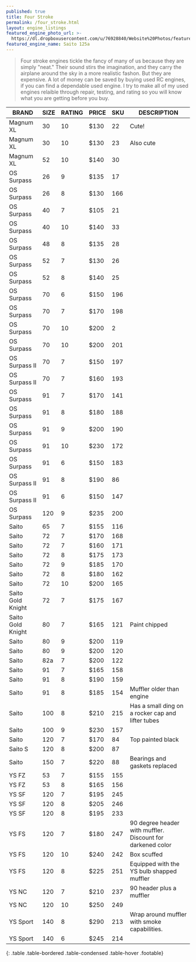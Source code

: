 ```yaml
---
published: true
title: Four Stroke
permalink: /four_stroke.html
layout: engine_listings
featured_engine_photo_url: >-
  https://dl.dropboxusercontent.com/u/76928840/Website%20Photos/featured/4-stroke.jpg
featured_engine_name: Saito 125a
---
```
















> Four stroke engines tickle the fancy of many of us because they are simply "neat." Their sound stirs the imagination, and they carry the airplane around the sky in a more realistic fashon.  But they are expensive.  A lot of money can be saved by buying used RC engines, if you can find a dependable used engine. I try to make all of my used engines relaible through repair, testing, and rating so you will know what you are getting before you buy.

BRAND             | SIZE  | RATING | PRICE | SKU   | DESCRIPTION
------------------|-------|--------|-------|-------|---------------------
Magnum XL         | 30    | 10     | $130  | 22    | Cute!
Magnum XL         | 30    | 10     | $130  | 23    | Also cute   
Magnum XL         | 52    | 10     | $140  | 30    |
OS Surpass        | 26    | 9      | $135  | 17    |
OS Surpass        | 26    | 8      | $130  | 166   | 
OS Surpass        | 40    | 7      | $105  | 21    |
OS Surpass        | 40    | 10     | $140  | 33    |
OS Surpass        | 48    | 8      | $135  | 28    | 
OS Surpass        | 52    | 7      | $130  | 26    |
OS Surpass        | 52    | 8      | $140  | 25    |
OS Surpass        | 70    | 6      | $150  | 196   | 
OS Surpass        | 70    | 7      | $170  | 198   |
OS Surpass        | 70    | 10     | $200  | 2     |
OS Surpass        | 70    | 10     | $200  | 201   |
OS Surpass II     | 70    | 7      | $150  | 197   |
OS Surpass II     | 70    | 7      | $160  | 193   |
OS Surpass        | 91    | 7      | $170  | 141   |                                                       
OS Surpass        | 91    | 8      | $180  | 188   |
OS Surpass        | 91    | 9      | $200  | 190   |
OS Surpass        | 91    | 10     | $230  | 172   |                                                                 
OS Surpass        | 91    | 6      | $150  | 183   |
OS Surpass II     | 91    | 8      | $190  | 86    |
OS Surpass II     | 91    | 6      | $150  | 147   |
OS Surpass        | 120   | 9      | $235  | 200   |
Saito             | 65    | 7      | $155  | 116   |
Saito             | 72    | 7      | $170  | 168   |    
Saito             | 72    | 7      | $160  | 171   |
Saito             | 72    | 8      | $175  | 173   |
Saito             | 72    | 9      | $185  | 170   |  
Saito             | 72    | 8      | $180  | 162   |
Saito             | 72    | 10     | $200  | 165   |
Saito Gold Knight | 72    | 7      | $175  | 167   |
Saito Gold Knight | 80    | 7      | $165  | 121   | Paint chipped
Saito             | 80    | 9      | $200  | 119   |
Saito             | 80    | 9      | $200  | 120   |
Saito             | 82a   | 7      | $200  | 122   | 
Saito             | 91    | 7      | $165  | 158   |                                                    
Saito             | 91    | 8      | $190  | 159   |  
Saito             | 91    | 8      | $185  | 154   | Muffler older than engine
Saito             | 100   | 8      | $210  | 215   | Has a small ding on a rocker cap and lifter tubes
Saito             | 100   | 9      | $230  | 157   | 
Saito             | 120   | 7      | $170  | 84    | Top painted black  
Saito S           | 120   | 8      | $200  | 87    |
Saito             | 150   | 7      | $220  | 88    | Bearings and gaskets replaced
YS FZ             | 53    | 7      | $155  | 155   |
YS FZ             | 53    | 8      | $165  | 156   |
YS SF             | 120   | 7      | $195  | 245   |                                       
YS SF             | 120   | 8      | $205  | 246   |
YS SF             | 120   | 8      | $195  | 233   |                                      
YS FS             | 120   | 7      | $180  | 247   | 90 degree header with muffler. Discount for darkened color
YS FS             | 120   | 10     | $240  | 242   | Box scuffed
YS FS             | 120   | 8      | $225  | 251   |Equipped with the YS bulb shapped muffler
YS NC             | 120   | 7      | $210  | 237   | 90 header plus a muffler
YS NC             | 120   | 10     | $250  | 249   |
YS Sport          | 140   | 8      | $290  | 213   | Wrap around muffler with smoke capabilities.
YS Sport          | 140   | 6      | $245  | 214   |                                        
{: .table .table-bordered .table-condensed .table-hover .footable}
